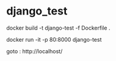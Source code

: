 # django_test

docker build -t django-test -f Dockerfile .


docker run -it -p 80:8000 django-test

goto : http://localhost/
